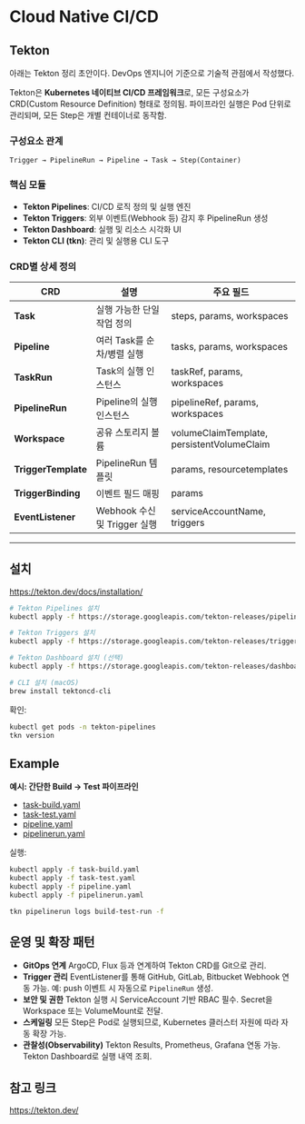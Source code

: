 # Cloud Native CI/CD

## Tekton
아래는 Tekton 정리 초안이다. DevOps 엔지니어 기준으로 기술적 관점에서 작성했다.

Tekton은 **Kubernetes 네이티브 CI/CD 프레임워크**로, 모든 구성요소가 CRD(Custom Resource Definition) 형태로 정의됨.
파이프라인 실행은 Pod 단위로 관리되며, 모든 Step은 개별 컨테이너로 동작함.

### 구성요소 관계

```
Trigger → PipelineRun → Pipeline → Task → Step(Container)
```

### 핵심 모듈

* **Tekton Pipelines**: CI/CD 로직 정의 및 실행 엔진
* **Tekton Triggers**: 외부 이벤트(Webhook 등) 감지 후 PipelineRun 생성
* **Tekton Dashboard**: 실행 및 리소스 시각화 UI
* **Tekton CLI (tkn)**: 관리 및 실행용 CLI 도구


### CRD별 상세 정의

| CRD                 | 설명                      | 주요 필드                                      |
| ------------------- | ----------------------- | ------------------------------------------ |
| **Task**            | 실행 가능한 단일 작업 정의         | steps, params, workspaces                  |
| **Pipeline**        | 여러 Task를 순차/병렬 실행       | tasks, params, workspaces                  |
| **TaskRun**         | Task의 실행 인스턴스           | taskRef, params, workspaces                |
| **PipelineRun**     | Pipeline의 실행 인스턴스       | pipelineRef, params, workspaces            |
| **Workspace**       | 공유 스토리지 볼륨              | volumeClaimTemplate, persistentVolumeClaim |
| **TriggerTemplate** | PipelineRun 템플릿         | params, resourcetemplates                  |
| **TriggerBinding**  | 이벤트 필드 매핑               | params                                     |
| **EventListener**   | Webhook 수신 및 Trigger 실행 | serviceAccountName, triggers               |

---

## 설치
https://tekton.dev/docs/installation/

```bash
# Tekton Pipelines 설치
kubectl apply -f https://storage.googleapis.com/tekton-releases/pipeline/latest/release.yaml

# Tekton Triggers 설치
kubectl apply -f https://storage.googleapis.com/tekton-releases/triggers/latest/release.yaml

# Tekton Dashboard 설치 (선택)
kubectl apply -f https://storage.googleapis.com/tekton-releases/dashboard/latest/tekton-dashboard-release.yaml

# CLI 설치 (macOS)
brew install tektoncd-cli
```

확인:

```bash
kubectl get pods -n tekton-pipelines
tkn version
```

## Example 

**예시: 간단한 Build → Test 파이프라인**

* [task-build.yaml](./assets/tekton/task-build.yaml)
* [task-test.yaml](./assets/tekton/task-test.yaml)
* [pipeline.yaml](./assets/tekton/pipeline.yaml)
* [pipelinerun.yaml](./assets/tekton/pipelinerun.yaml)

실행:

```bash
kubectl apply -f task-build.yaml
kubectl apply -f task-test.yaml
kubectl apply -f pipeline.yaml
kubectl apply -f pipelinerun.yaml

tkn pipelinerun logs build-test-run -f
```


## 운영 및 확장 패턴

* **GitOps 연계**
  ArgoCD, Flux 등과 연계하여 Tekton CRD를 Git으로 관리.
* **Trigger 관리**
  EventListener를 통해 GitHub, GitLab, Bitbucket Webhook 연동 가능.
  예: push 이벤트 시 자동으로 `PipelineRun` 생성.
* **보안 및 권한**
  Tekton 실행 시 ServiceAccount 기반 RBAC 필수.
  Secret을 Workspace 또는 VolumeMount로 전달.
* **스케일링**
  모든 Step은 Pod로 실행되므로, Kubernetes 클러스터 자원에 따라 자동 확장 가능.
* **관찰성(Observability)**
  Tekton Results, Prometheus, Grafana 연동 가능.
  Tekton Dashboard로 실행 내역 조회.


## 참고 링크
https://tekton.dev/

